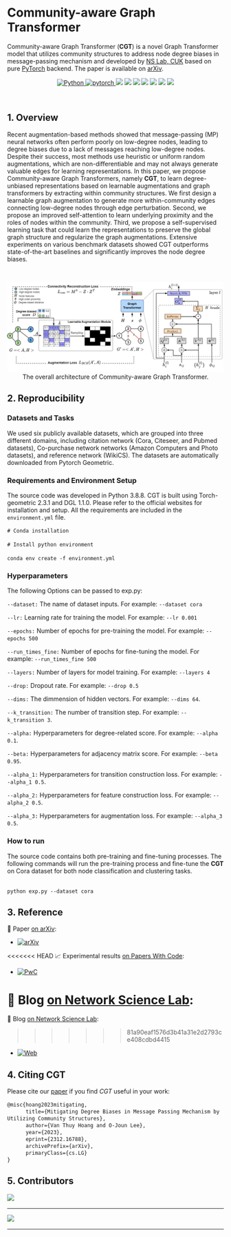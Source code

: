 # Community-aware Graph Transformer

Community-aware Graph Transformer (**CGT**) is a novel Graph Transformer model that utilizes community structures to address node degree biases in message-passing mechanism and developed by [NS Lab, CUK](https://nslab-cuk.github.io/) based on pure [PyTorch](https://github.com/pytorch/pytorch) backend. The paper is available on [arXiv](https://arxiv.org/abs/2312.16788).

<p align=center>
  <a href="https://www.python.org/downloads/release/python-360/">
    <img src="https://img.shields.io/badge/Python->=3.8.8-3776AB?logo=python&style=flat-square" alt="Python">
  </a>    
  <a href="https://github.com/pytorch/pytorch">
    <img src="https://img.shields.io/badge/PyTorch->=1.4-FF6F00?logo=pytorch&style=flat-square" alt="pytorch">
  </a>    
  <img src="https://custom-icon-badges.demolab.com/github/last-commit/NSLab-CUK/Unified-Graph-Transformer?logo=history&logoColor=white&style=flat-square"/>
  <img src="https://custom-icon-badges.demolab.com/github/languages/code-size/NSLab-CUK/Unified-Graph-Transformer?logo=file-code&logoColor=white&style=flat-square"/>
  <img src="https://custom-icon-badges.demolab.com/github/issues-pr-closed/NSLab-CUK/Unified-Graph-Transformer?color=purple&logo=git-pull-request&logoColor=white&style=flat-square"/>
  <img src="https://custom-icon-badges.demolab.com/github/v/tag/NSLab-CUK/Unified-Graph-Transformer?logo=tag&logoColor=white&style=flat-square"/>
  <img src="https://custom-icon-badges.demolab.com/github/stars/NSLab-CUK/Unified-Graph-Transformer?logo=star&style=flat-square"/>
  <img src="https://custom-icon-badges.demolab.com/github/issues-raw/NSLab-CUK/Unified-Graph-Transformer?logo=issue&style=flat-square"/>
  <img src="https://custom-icon-badges.demolab.com/github/license/NSLab-CUK/Unified-Graph-Transformer?logo=law&style=flat-square"/>
</p>

<br>


## 1. Overview

Recent augmentation-based methods showed that message-passing (MP) neural networks often perform poorly on low-degree nodes, leading to degree biases due to a lack of messages reaching low-degree nodes. Despite their success, most methods use heuristic or uniform random augmentations, which are non-differentiable and may not always generate valuable edges for learning representations. In this paper, we propose Community-aware Graph Transformers, namely **CGT**, to learn degree-unbiased representations based on learnable augmentations and graph transformers by extracting within community structures. We first design a learnable graph augmentation to generate more within-community edges connecting low-degree nodes through edge perturbation. Second, we propose an improved self-attention to learn underlying proximity and the roles of nodes within the community. Third, we propose a self-supervised learning task that could learn the representations to preserve the global graph structure and regularize the graph augmentations. Extensive experiments on various benchmark datasets showed CGT outperforms state-of-the-art baselines and significantly improves the node degree biases.

<br>

<p align="center">
  <img src="./Figures/CGT.jpg" alt="Graph Transformer Architecture" width="800">
  <br>
  <b></b> The overall architecture of Community-aware Graph Transformer.
</p>


## 2. Reproducibility

### Datasets and Tasks

We used six publicly available datasets, which are grouped into three different domains, including citation network (Cora, Citeseer, and Pubmed datasets), Co-purchase network networks (Amazon Computers and Photo datasets), and reference network (WikiCS). The datasets are automatically downloaded from Pytorch Geometric.

### Requirements and Environment Setup

The source code was developed in Python 3.8.8. CGT is built using Torch-geometric 2.3.1 and DGL 1.1.0. Please refer to the official websites for installation and setup.
All the requirements are included in the ```environment.yml``` file. 

```
# Conda installation

# Install python environment

conda env create -f environment.yml 
```
### Hyperparameters

The following Options can be passed to exp.py:

```--dataset:``` The name of dataset inputs. For example: ```--dataset cora```

```--lr:``` Learning rate for training the model. For example: ```--lr 0.001```

```--epochs:``` Number of epochs for pre-training the model. For example: ```--epochs 500```

```--run_times_fine:``` Number of epochs for fine-tuning the model. For example: ```--run_times_fine 500``` 

```--layers:``` Number of layers for model training. For example: ```--layers 4```

```--drop:``` Dropout rate. For example: ```--drop 0.5```

```--dims:``` The dimmension of hidden vectors.  For example: ```--dims 64```.

```--k_transition:``` The number of transition step. For example: ```--k_transition 3```.

```--alpha:``` Hyperparameters for degree-related score. For example: ```--alpha 0.1```.

```--beta:``` Hyperparameters for adjacency matrix score. For example: ```--beta 0.95```.

```--alpha_1:``` Hyperparameters for transition construction loss. For example: ```--alpha_1 0.5```.

```--alpha_2:``` Hyperparameters for feature construction loss. For example: ```--alpha_2 0.5```.

```--alpha_3:``` Hyperparameters for augmentation loss. For example: ```--alpha_3 0.5```.


### How to run

The source code contains both pre-training and fine-tuning processes. 
The following commands will run the pre-training process and fine-tune the **CGT** on Cora dataset for both node classification and clustering tasks.

```

python exp.py --dataset cora

```

## 3. Reference

:page_with_curl: Paper [on arXiv](https://arxiv.org/): 
* [![arXiv](https://img.shields.io/badge/arXiv-2308.09517-b31b1b?style=flat-square&logo=arxiv&logoColor=red)](https://arxiv.org/abs/2312.16788) 

<<<<<<< HEAD
:chart_with_upwards_trend: Experimental results [on Papers With Code](https://paperswithcode.com/): 
* [![PwC](https://custom-icon-badges.demolab.com/badge/Papers%20With%20Code-UGT-21CBCE?style=flat-square&logo=paperswithcode)](https://paperswithcode.com/paper/transitivity-preserving-graph-representation)

:pencil: Blog [on Network Science Lab](https://nslab-cuk.github.io/2023/12/27/CGT/): 
=======
:pencil: Blog [on Network Science Lab](https://nslab-cuk.github.io/2023/08/17/UGT/): 
>>>>>>> 81a90eaf1576d3b41a31e2d2793ce408cdbd4415
* [![Web](https://img.shields.io/badge/NS@CUK-Post-0C2E86?style=flat-square&logo=jekyll&logoColor=FFFFFF)](https://nslab-cuk.github.io/2023/08/17/UGT/)


## 4. Citing CGT

Please cite our [paper](https://arxiv.org/abs/2308.09517) if you find *CGT* useful in your work:
```
@misc{hoang2023mitigating,
      title={Mitigating Degree Biases in Message Passing Mechanism by Utilizing Community Structures}, 
      author={Van Thuy Hoang and O-Joun Lee},
      year={2023},
      eprint={2312.16788},
      archivePrefix={arXiv},
      primaryClass={cs.LG}
}
```

## 5. Contributors

<a href="https://github.com/NSLab-CUK/Unified-Graph-Transformer/graphs/contributors">
  <img src="https://contrib.rocks/image?repo=NSLab-CUK/Unified-Graph-Transformer" />
</a>



<br>

***

<a href="https://nslab-cuk.github.io/"><img src="https://github.com/NSLab-CUK/NSLab-CUK/raw/main/Logo_Dual_Wide.png"/></a>

***




